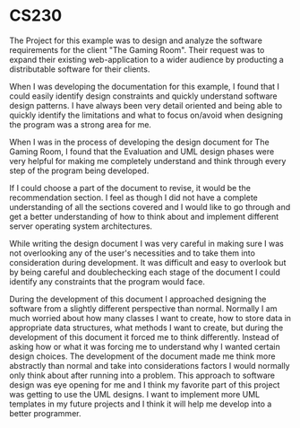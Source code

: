 # CS230
The Project for this example was to design and analyze the software requirements for the client "The Gaming Room". Their request was to expand their existing web-application to a wider audience by producting a distributable software for their clients.

When I was developing the documentation for this example, I found that I could easily identify design constraints and quickly understand software design patterns. I have always been very detail oriented and being able to quickly identify the limitations and what to focus on/avoid when designing the program was a strong area for me.

When I was in the process of developing the design document for The Gaming Room, I found that the Evaluation and UML design phases were very helpful for making me completely understand and think through every step of the program being developed. 

If I could choose a part of the document to revise, it would be the recommendation section. I feel as though I did not have a complete understanding of all the sections covered and I would like to go through and get a better understanding of how to think about and implement different server operating system architectures.

While writing the design document I was very careful in making sure I was not overlooking any of the user's necessities and to take them into consideration during development. It was difficult and easy to overlook but by being careful and doublechecking each stage of the document I could identify any constraints that the program would face.

During the development of this document I approached designing the software from a slightly different perspective than normal. Normally I am much worried about how many classes I want to create, how to store data in appropriate data structures, what methods I want to create, but during the development of this document it forced me to think differently. Instead of asking how or what it was forcing me to understand why I wanted certain design choices. The development of the document made me think more abstractly than normal and take into considerations factors I would normally only think about after running into a problem. This approach to software design was eye opening for me and I think my favorite part of this project was getting to use the UML designs. I want to implement more UML templates in my future projects and I think it will help me develop into a better programmer.
